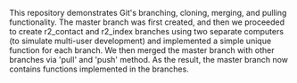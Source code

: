 This repository demonstrates Git's branching, cloning, merging, and pulling functionality. 
The master branch was first created, and then we proceeded to create r2_contact and r2_index branches using two separate computers (to simulate multi-user development) and implemented a simple unique function for each branch. We then merged the master branch with other branches via 'pull' and 'push' method. As the result, the master branch now contains functions implemented in the branches.
